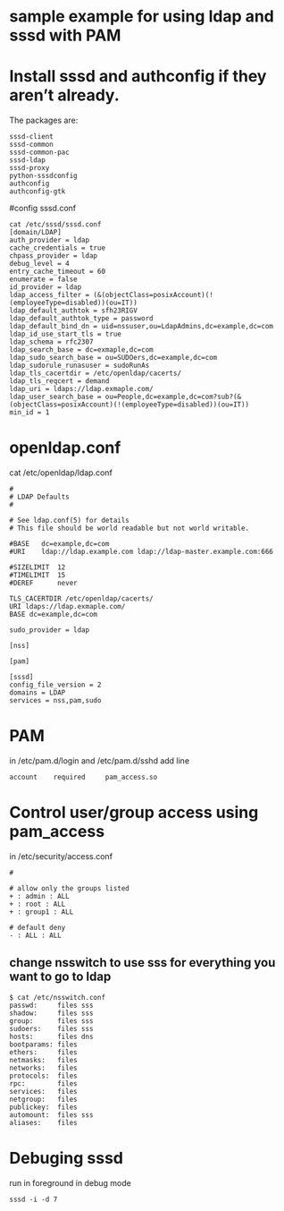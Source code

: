 # sample example for using ldap and sssd with PAM

# Install sssd and authconfig if they aren’t already. 
The packages are:
```
sssd-client
sssd-common
sssd-common-pac
sssd-ldap
sssd-proxy
python-sssdconfig
authconfig
authconfig-gtk
```


#config sssd.conf
```
cat /etc/sssd/sssd.conf 
[domain/LDAP]
auth_provider = ldap
cache_credentials = true
chpass_provider = ldap
debug_level = 4
entry_cache_timeout = 60
enumerate = false
id_provider = ldap
ldap_access_filter = (&(objectClass=posixAccount)(!(employeeType=disabled))(ou=IT))
ldap_default_authtok = sfh23RIGV
ldap_default_authtok_type = password
ldap_default_bind_dn = uid=nssuser,ou=LdapAdmins,dc=example,dc=com
ldap_id_use_start_tls = true
ldap_schema = rfc2307
ldap_search_base = dc=exmaple,dc=com
ldap_sudo_search_base = ou=SUDOers,dc=example,dc=com
ldap_sudorule_runasuser = sudoRunAs
ldap_tls_cacertdir = /etc/openldap/cacerts/
ldap_tls_reqcert = demand
ldap_uri = ldaps://ldap.exmaple.com/
ldap_user_search_base = ou=People,dc=example,dc=com?sub?(&(objectClass=posixAccount)(!(employeeType=disabled))(ou=IT))
min_id = 1
```

# openldap.conf
cat /etc/openldap/ldap.conf
``` 
#
# LDAP Defaults
#

# See ldap.conf(5) for details
# This file should be world readable but not world writable.

#BASE	dc=example,dc=com
#URI	ldap://ldap.example.com ldap://ldap-master.example.com:666

#SIZELIMIT	12
#TIMELIMIT	15
#DEREF		never

TLS_CACERTDIR /etc/openldap/cacerts/
URI ldaps://ldap.exmaple.com/
BASE dc=example,dc=com

sudo_provider = ldap

[nss]

[pam]

[sssd]
config_file_version = 2
domains = LDAP
services = nss,pam,sudo
```


# PAM
in /etc/pam.d/login and /etc/pam.d/sshd add line 
```
account    required     pam_access.so
```

# Control user/group access using pam_access

in /etc/security/access.conf 

```
#

# allow only the groups listed
+ : admin : ALL
+ : root : ALL
+ : group1 : ALL

# default deny
- : ALL : ALL
```

## change nsswitch to use sss for everything you want to  go to ldap
````
$ cat /etc/nsswitch.conf
passwd:     files sss
shadow:     files sss
group:      files sss
sudoers:    files sss
hosts:      files dns
bootparams: files
ethers:     files
netmasks:   files
networks:   files
protocols:  files
rpc:        files
services:   files
netgroup:   files
publickey:  files
automount:  files sss
aliases:    files
````

# Debuging sssd
run in foreground in debug mode

```
sssd -i -d 7
```

